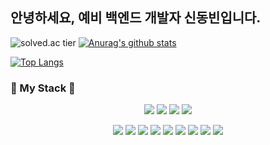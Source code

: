 
<!--
**SDB016/SDB016** is a ✨ _special_ ✨ repository because its `README.md` (this file) appears on your GitHub profile.

Here are some ideas to get you started:

- 🔭 I’m currently working on ...
- 🌱 I’m currently learning ...
- 👯 I’m looking to collaborate on ...
- 🤔 I’m looking for help with ...
- 💬 Ask me about ...
- 📫 How to reach me: ...
- 😄 Pronouns: ...
- ⚡ Fun fact: ...
-->

## 안녕하세요, 예비 백엔드 개발자 신동빈입니다.  

![solved.ac tier](http://mazassumnida.wtf/api/v2/generate_badge?boj=dongbin4013) [![Anurag's github stats](https://github-readme-stats.vercel.app/api?username=SDB016&show_icons=true&theme=dracula)](https://github.com/SDB016/github-readme-stats)

[![Top Langs](https://github-readme-stats.vercel.app/api/top-langs/?username=SDB016&hide=Jupyter,JavaScript%20Notebook&layout=compact)](https://github.com/SDB016/github-readme-stats)




### 📓 My Stack 📓
  
<p align="center">
  <img src="https://img.shields.io/badge/Python-3766AB?style=flat-square&logo=Python&logoColor=white"/></a>
  <img src="https://img.shields.io/badge/Java-007396?style=flat-square&logo=Java&logoColor=white"/></a>
  <img src="https://img.shields.io/badge/C++-00599C?style=flat-square&logo=C++&logoColor=white"/></a>
  <img src="https://img.shields.io/badge/C-A8B9CC?style=flat-square&logo=C&logoColor=white"/></a>
</p>
<p align="center">
  <img src="https://img.shields.io/badge/Spring-6DB33F?style=flat-square&logo=Spring&logoColor=white"/></a>
  <img src="https://img.shields.io/badge/Android-3DDC84?style=flat-square&logo=Android&logoColor=white"/></a>
  <img src="https://img.shields.io/badge/MySQL-4479A1?style=flat-square&logo=MySQL&logoColor=white"/></a>
  <img src="https://img.shields.io/badge/Oracle Database-F80000?style=flat-square&logo=Oracle&logoColor=white"/></a>
  <img src="https://img.shields.io/badge/Elasticsearch-F6BF13?style=flat-square&logo=Elasticsearch&logoColor=white"/></a>
  <img src="https://img.shields.io/badge/Beats-07A0D7?style=flat-square&logo=Beats&logoColor=white"/></a>
  <img src="https://img.shields.io/badge/Logstash-00B9AD?style=flat-square&logo=Logstash&logoColor=white"/></a>
  <img src="https://img.shields.io/badge/Kibana-E55389?style=flat-square&logo=Kibana&logoColor=white"/></a>
  <img src="https://img.shields.io/badge/Github-181717?style=flat-square&logo=GitHub&logoColor=white"/></a>
</p>



